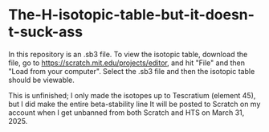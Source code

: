 # The-H-isotopic-table-but-it-doesn-t-suck-ass
In this repository is an .sb3 file. To view the isotopic table, download the file, go to https://scratch.mit.edu/projects/editor, and hit "File" and then "Load from your computer". Select the .sb3 file and then the isotopic table should be viewable.

This is unfinished; I only made the isotopes up to Tescratium (element 45), but I did make the entire beta-stability line
It will be posted to Scratch on my account when I get unbanned from both Scratch and HTS on March 31, 2025.

